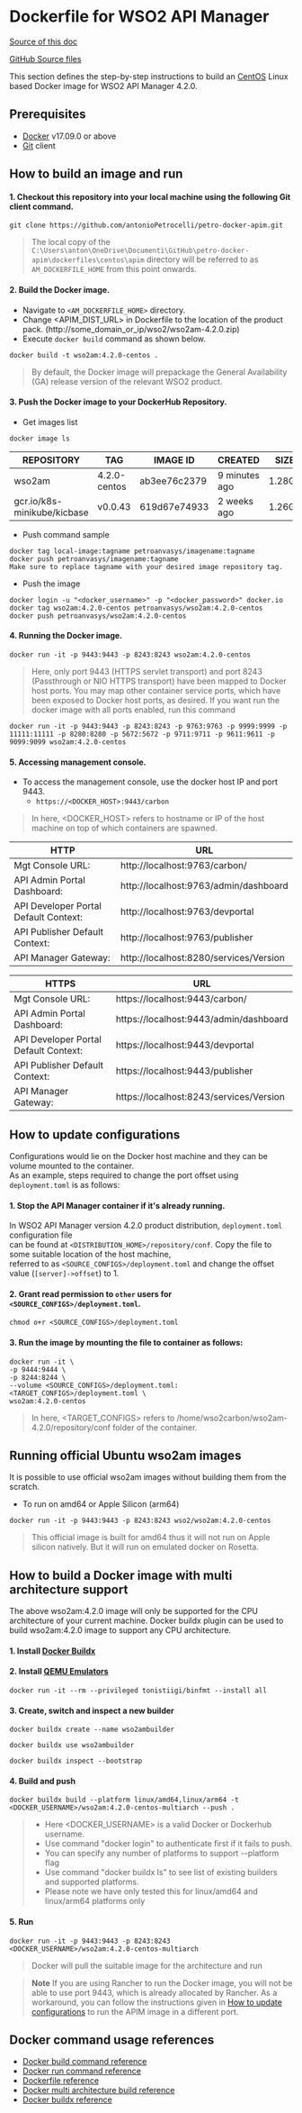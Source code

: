 # Dockerfile for WSO2 API Manager #
[Source of this doc](https://github.com/wso2/docker-apim/blob/4.2.x/dockerfiles/centos/apim/README.md)

[GitHub Source files](https://codeload.github.com/wso2/docker-apim/zip/refs/tags/v4.2.0.1)

This section defines the step-by-step instructions to build an [CentOS](https://hub.docker.com/_/centos/) Linux based Docker image for WSO2 API Manager 4.2.0.

## Prerequisites

* [Docker](https://www.docker.com/get-docker) v17.09.0 or above
* [Git](https://git-scm.com/book/en/v2/Getting-Started-Installing-Git) client


## How to build an image and run

#### 1. Checkout this repository into your local machine using the following Git client command.

```
git clone https://github.com/antonioPetrocelli/petro-docker-apim.git
```

> The local copy of the `C:\Users\anton\OneDrive\Documenti\GitHub\petro-docker-apim\dockerfiles\centos\apim` directory will be referred to as `AM_DOCKERFILE_HOME` from this point onwards.

#### 2. Build the Docker image.

- Navigate to `<AM_DOCKERFILE_HOME>` directory. <br>
- Change <APIM_DIST_URL> in Dockerfile to the location of the product pack. (http://some_domain_or_ip/wso2/wso2am-4.2.0.zip)
- Execute `docker build` command as shown below.

```
docker build -t wso2am:4.2.0-centos .
```

> By default, the Docker image will prepackage the General Availability (GA) release version of the relevant WSO2 product.

#### 3. Push the Docker image to your DockerHub Repository.

* Get images list
```
docker image ls
```

|REPOSITORY                    |TAG            |IMAGE ID       |CREATED         |SIZE   |
|------------------------------|---------------|---------------|----------------|-------|
|wso2am                        |4.2.0-centos   |ab3ee76c2379   |9 minutes ago   |1.28GB |
|gcr.io/k8s-minikube/kicbase   |v0.0.43        |619d67e74933   |2 weeks ago     |1.26GB |

* Push command sample
```
docker tag local-image:tagname petroanvasys/imagename:tagname
docker push petroanvasys/imagename:tagname
Make sure to replace tagname with your desired image repository tag.
```

* Push the image
```
docker login -u "<docker_username>" -p "<docker_password>" docker.io
docker tag wso2am:4.2.0-centos petroanvasys/wso2am:4.2.0-centos
docker push petroanvasys/wso2am:4.2.0-centos
```

#### 4. Running the Docker image.

```
docker run -it -p 9443:9443 -p 8243:8243 wso2am:4.2.0-centos
```

> Here, only port 9443 (HTTPS servlet transport) and port 8243 (Passthrough or NIO HTTPS transport) have been mapped to Docker host ports.
You may map other container service ports, which have been exposed to Docker host ports, as desired.
If you want run the docker image with all ports enabled, run this command

```
docker run -it -p 9443:9443 -p 8243:8243 -p 9763:9763 -p 9999:9999 -p 11111:11111 -p 8280:8280 -p 5672:5672 -p 9711:9711 -p 9611:9611 -p 9099:9099 wso2am:4.2.0-centos
```

#### 5. Accessing management console.

- To access the management console, use the docker host IP and port 9443.
    + `https://<DOCKER_HOST>:9443/carbon`
    
> In here, <DOCKER_HOST> refers to hostname or IP of the host machine on top of which containers are spawned.

| HTTP                                 | URL                                    |
|--------------------------------------|----------------------------------------|
|Mgt Console URL:                      |http://localhost:9763/carbon/           |
|API Admin Portal Dashboard:           |http://localhost:9763/admin/dashboard   |
|API Developer Portal Default Context: |http://localhost:9763/devportal         |
|API Publisher Default Context:        |http://localhost:9763/publisher         |
|API Manager Gateway:                  |http://localhost:8280/services/Version  |

| HTTPS                                | URL                                    |
|--------------------------------------|----------------------------------------|
|Mgt Console URL:                      |https://localhost:9443/carbon/          |
|API Admin Portal Dashboard:           |https://localhost:9443/admin/dashboard  |
|API Developer Portal Default Context: |https://localhost:9443/devportal        |
|API Publisher Default Context:        |https://localhost:9443/publisher        |
|API Manager Gateway:                  |https://localhost:8243/services/Version |


## How to update configurations

Configurations would lie on the Docker host machine and they can be volume mounted to the container. <br>
As an example, steps required to change the port offset using `deployment.toml` is as follows:

#### 1. Stop the API Manager container if it's already running.

In WSO2 API Manager version 4.2.0 product distribution, `deployment.toml` configuration file <br>
can be found at `<DISTRIBUTION_HOME>/repository/conf`. Copy the file to some suitable location of the host machine, <br>
referred to as `<SOURCE_CONFIGS>/deployment.toml` and change the offset value (`[server]->offset`) to 1.

#### 2. Grant read permission to `other` users for `<SOURCE_CONFIGS>/deployment.toml`.

```
chmod o+r <SOURCE_CONFIGS>/deployment.toml
```

#### 3. Run the image by mounting the file to container as follows:

```
docker run -it \
-p 9444:9444 \
-p 8244:8244 \
--volume <SOURCE_CONFIGS>/deployment.toml:<TARGET_CONFIGS>/deployment.toml \
wso2am:4.2.0-centos
```

> In here, <TARGET_CONFIGS> refers to /home/wso2carbon/wso2am-4.2.0/repository/conf folder of the container.

## Running official Ubuntu wso2am images
It is possible to use official wso2am images without building them from the scratch.

- To run on amd64 or Apple Silicon (arm64)
```
docker run -it -p 9443:9443 -p 8243:8243 wso2/wso2am:4.2.0-centos
```
> This official image is built for amd64 thus it will not run on Apple silicon natively. But it will run on emulated docker on Rosetta.

## How to build a Docker image with multi architecture support

The above wso2am:4.2.0 image will only be supported for the CPU architecture of your current machine. Docker buildx plugin can be used to build wso2am:4.2.0 image to support any CPU architecture.

#### 1. Install [Docker Buildx](https://docs.docker.com/buildx/working-with-buildx/)

#### 2. Install [QEMU Emulators](https://github.com/tonistiigi/binfmt)
```
docker run -it --rm --privileged tonistiigi/binfmt --install all
```

#### 3. Create, switch and inspect a new builder
```
docker buildx create --name wso2ambuilder
```
```
docker buildx use wso2ambuilder
```
```
docker buildx inspect --bootstrap
```
#### 4. Build and push 

```
docker buildx build --platform linux/amd64,linux/arm64 -t <DOCKER_USERNAME>/wso2am:4.2.0-centos-multiarch --push .
```

> - Here <DOCKER_USERNAME> is a valid Docker or Dockerhub username.
> - Use command "docker login" to authenticate first if it fails to push.
> - You can specify any number of platforms to support --platform flag
> - Use command "docker buildx ls" to see list of existing builders and supported platforms.
> - Please note we have only tested this for linux/amd64 and linux/arm64 platforms only

#### 5. Run
```
docker run -it -p 9443:9443 -p 8243:8243 <DOCKER_USERNAME>/wso2am:4.2.0-centos-multiarch
```
> Docker will pull the suitable image for the architecture and run

> **Note**
> If you are using Rancher to run the Docker image, you will not be able to use port 9443, which is already allocated by Rancher. As a workaround, you can follow the instructions given in [How to update configurations](#how-to-update-configurations) to run the APIM image in a different port.

## Docker command usage references

* [Docker build command reference](https://docs.docker.com/engine/reference/commandline/build/)
* [Docker run command reference](https://docs.docker.com/engine/reference/run/)
* [Dockerfile reference](https://docs.docker.com/engine/reference/builder/)
* [Docker multi architecture build reference](https://docs.docker.com/desktop/multi-arch/)
* [Docker buildx reference](https://docs.docker.com/buildx/working-with-buildx/)
